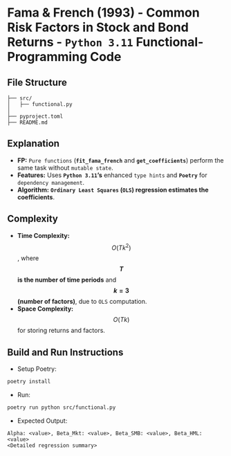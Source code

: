 # Fama & French (1993) - Common Risk Factors in Stock and Bond Returns - __`Python 3.11` Functional-Programming Code__

## File Structure
```
├── src/
│   ├── functional.py
│
├── pyproject.toml
├── README.md
```

## Explanation
- __FP:__ `Pure functions` (__`fit_fama_french`__ and __`get_coefficients`__) perform the same task without `mutable state`.
- __Features:__ Uses __`Python 3.11`’s__ enhanced `type hints` and __`Poetry`__ for `dependency management`.
- __Algorithm:__ __`Ordinary Least Squares` (`OLS`) regression estimates the coefficients__.

## Complexity
- __Time Complexity:__ $$O(Tk^{2})$$, where __$$T$$ is the number of time periods__ and __$$k=3$$ (number of factors)__, due to `OLS` computation.
- __Space Complexity:__ $$O(Tk)$$ for storing returns and factors.

## Build and Run Instructions
- Setup Poetry:
```bash
poetry install
```
- Run:
```bash
poetry run python src/functional.py
```
- Expected Output:
```
Alpha: <value>, Beta_Mkt: <value>, Beta_SMB: <value>, Beta_HML: <value>
<Detailed regression summary>
```
